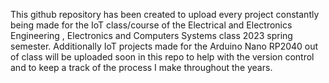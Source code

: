 This github repository has been created to upload every project constantly being made for the IoT class/course
of the Electrical and Electronics Engineering , Electronics and Computers Systems class 2023 spring semester.
Additionally IoT projects made for the Arduino Nano RP2040 out of class will be uploaded soon in this repo to 
help with the version control and to keep a track of the process I make throughout the years.